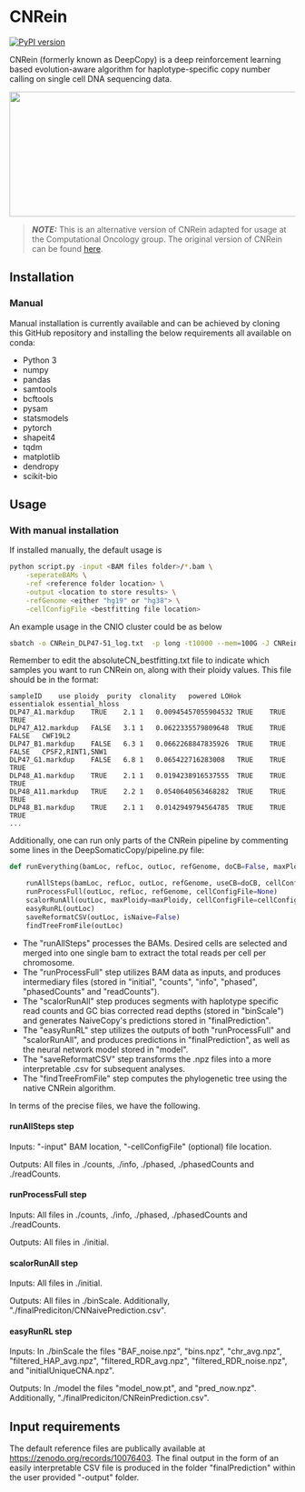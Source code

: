 # CNRein

[![PyPI version](https://badge.fury.io/py/CNRein.svg?cacheSeconds=60)](https://badge.fury.io/py/CNRein)

CNRein (formerly known as DeepCopy) is a deep reinforcement learning based evolution-aware algorithm for haplotype-specific copy number calling on single cell DNA sequencing data. 

<p align="center">
  <img width="1000" height="220" src="./overview.png">
</p>

> **_NOTE:_**  This is an alternative version of CNRein adapted for usage at the Computational Oncology group. The original version of CNRein can be found [here](https://github.com/elkebir-group/CNRein).

## Installation

### Manual

Manual installation is currently available and can be achieved by cloning this GitHub repository and installing the below requirements all available on conda:
- Python 3
- numpy
- pandas
- samtools
- bcftools
- pysam
- statsmodels
- pytorch
- shapeit4
- tqdm
- matplotlib
- dendropy
- scikit-bio

## Usage

### With manual installation

If installed manually, the default usage is 

```bash
python script.py -input <BAM files folder>/*.bam \
    -seperateBAMs \
    -ref <reference folder location> \
    -output <location to store results> \
    -refGenome <either "hg19" or "hg38"> \
    -cellConfigFile <bestfitting file location>
```

An example usage in the CNIO cluster could be as below

```bash
sbatch -o CNRein_DLP47-51_log.txt  -p long -t10000 --mem=100G -J CNRein --wrap "python script.py -input /storage/scratch01/groups/co/scdnaseq_processing/DLP47-51/alignment/markedbams/*.bam -seperateBAMs -ref /home/_groups/co/reference/CNRein-ref-renamed -output /storage/scratch01/groups/co/pipeline_testing/CNRein_DLP47-51 -refGenome hg19 -cellConfigFile /storage/scratch01/groups/co/scdnaseq_processing/DLP47-51/abscn/absoluteCN_bestfitting.txt"
```

Remember to edit the absoluteCN_bestfitting.txt file to indicate which samples you want to run CNRein on, along with their ploidy values. This file should be in the format:

```
sampleID	use	ploidy	purity	clonality	powered	LOHok	essentialok	essential_hloss
DLP47_A1.markdup	TRUE	2.1	1	0.00945457055904532	TRUE	TRUE	TRUE
DLP47_A12.markdup	FALSE	3.1	1	0.0622335579809648	TRUE	TRUE	FALSE	CWF19L2
DLP47_B1.markdup	FALSE	6.3	1	0.0662268847835926	TRUE	TRUE	FALSE	CPSF2,RINT1,SNW1
DLP47_G1.markdup	FALSE	6.8	1	0.065422716283008	TRUE	TRUE	TRUE
DLP48_A1.markdup	TRUE	2.1	1	0.0194238916537555	TRUE	TRUE	TRUE
DLP48_A11.markdup	TRUE	2.2	1	0.0540640563468282	TRUE	TRUE	TRUE
DLP48_B1.markdup	TRUE	2.1	1	0.0142949794564785	TRUE	TRUE	TRUE
...
```

Additionally, one can run only parts of the CNRein pipeline by commenting some lines in the DeepSomaticCopy/pipeline.py file:
```python
def runEverything(bamLoc, refLoc, outLoc, refGenome, doCB=False, maxPloidy=10, cellConfigFile= None):

    runAllSteps(bamLoc, refLoc, outLoc, refGenome, useCB=doCB, cellConfigFile=cellConfigFile)
    runProcessFull(outLoc, refLoc, refGenome, cellConfigFile=None)
    scalorRunAll(outLoc, maxPloidy=maxPloidy, cellConfigFile=cellConfigFile)
    easyRunRL(outLoc)
    saveReformatCSV(outLoc, isNaive=False)
    findTreeFromFile(outLoc)
```
- The "runAllSteps" processes the BAMs. Desired cells are selected and merged into one single bam to extract the total reads per cell per chromosome.
- The "runProcessFull" step utilizes BAM data as inputs, and produces intermediary files (stored in "initial", "counts", "info", "phased", "phasedCounts" and "readCounts").
- The "scalorRunAll" step produces segments with haplotype specific read counts and GC bias corrected read depths (stored in "binScale") and generates NaiveCopy's predictions stored in "finalPrediction".
- The "easyRunRL" step utilizes the outputs of both "runProcessFull" and "scalorRunAll", and produces predictions in "finalPrediction", as well as the neural network model stored in "model".
- The "saveReformatCSV" step transforms the .npz files into a more interpretable .csv for subsequent analyses.
- The "findTreeFromFile" step computes the phylogenetic tree using the native CNRein algorithm.

In terms of the precise files, we have the following. 

#### runAllSteps step
Inputs: "-input" BAM location, "-cellConfigFile" (optional) file location.

Outputs: All files in ./counts, ./info, ./phased, ./phasedCounts and ./readCounts. 

#### runProcessFull step
Inputs: All files in ./counts, ./info, ./phased, ./phasedCounts and ./readCounts.

Outputs: All files in ./initial.

#### scalorRunAll step
Inputs: All files in ./initial.

Outputs: All files in ./binScale. Additionally, "./finalPrediciton/CNNaivePrediction.csv". 

#### easyRunRL step
Inputs: In ./binScale the files "BAF_noise.npz", "bins.npz", "chr_avg.npz", "filtered_HAP_avg.npz", "filtered_RDR_avg.npz", "filtered_RDR_noise.npz", and "initialUniqueCNA.npz". 

Outputs: In ./model the files "model_now.pt", and "pred_now.npz". Additionally, "./finalPrediciton/CNReinPrediction.csv".

## Input requirements

The default reference files are publically available at https://zenodo.org/records/10076403. 
The final output in the form of an easily interpretable CSV file is produced in the folder "finalPrediction" within the user provided "-output" folder. 





